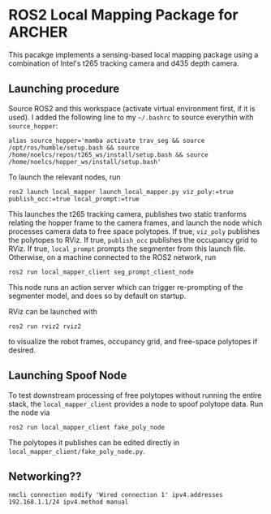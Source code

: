 # ROS2 Local Mapping Package for ARCHER

This pacakge implements a sensing-based local mapping package using a combination of Intel's t265 tracking camera and d435 depth camera. 

## Launching procedure

Source ROS2 and this workspace (activate virtual environment first, if it is used). I added the following line to my `~/.bashrc` to source everythin with `source_hopper`:
```
alias source_hopper='mamba activate trav_seg && source /opt/ros/humble/setup.bash && source /home/noelcs/repos/t265_ws/install/setup.bash && source /home/noelcs/hopper_ws/install/setup.bash'
```

To launch the relevant nodes, run
```
ros2 launch local_mapper launch_local_mapper.py viz_poly:=true publish_occ:=true local_prompt:=true
```

This launches the t265 tracking camera, publishes two static tranforms relating the hopper frame to the camera frames, and launch the node which processes camera data to free space polytopes. If true, ```viz_poly``` publishes the polytopes to RViz. If true, ```publish_occ``` publishes the occupancy grid to RViz. If true, ```local_prompt``` prompts the segmenter from this launch file. Otherwise, on a machine connected to the ROS2 network, run
```
ros2 run local_mapper_client seg_prompt_client_node
```
This node runs an action server which can trigger re-prompting of the segmenter model, and does so by default on startup.

RViz can be launched with
```
ros2 run rviz2 rviz2
```
to visualize the robot frames, occupancy grid, and free-space polytopes if desired.


## Launching Spoof Node
To test downstream processing of free polytopes without running the entire stack, the `local_mapper_client` provides a node to spoof polytope data. Run the node via
```
ros2 run local_mapper_client fake_poly_node
```
The polytopes it publishes can be edited directly in `local_mapper_client/fake_poly_node.py`. 


## Networking??

```
nmcli connection modify 'Wired connection 1' ipv4.addresses 192.168.1.1/24 ipv4.method manual
```